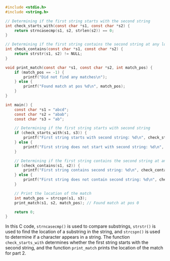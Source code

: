```c
#include <stdio.h>
#include <string.h>

// Determining if the first string starts with the second string
int check_starts_with(const char *s1, const char *s2) {
    return strncasecmp(s1, s2, strlen(s2)) == 0;
}

// Determining if the first string contains the second string at any location
int check_contains(const char *s1, const char *s2) {
    return strstr(s1, s2) != NULL;
}

void print_match(const char *s1, const char *s2, int match_pos) {
    if (match_pos == -1) {
        printf("Did not find any matches\n");
    } else {
        printf("Found match at pos %d\n", match_pos);
    }
}

int main() {
    const char *s1 = "abcd";
    const char *s2 = "abab";
    const char *s3 = "ab";

    // Determining if the first string starts with second string
    if (check_starts_with(s1, s3)) {
        printf("First string starts with second string: %d\n", check_starts_with(s1, s3));
    } else {
        printf("First string does not start with second string: %d\n", check_starts_with(s1, s3));
    }

    // Determining if the first string contains the second string at any location
    if (check_contains(s1, s2)) {
        printf("First string contains second string: %d\n", check_contains(s1, s2));
    } else {
        printf("First string does not contain second string: %d\n", check_contains(s1, s2));
    }

    // Print the location of the match 
    int match_pos = strcspn(s1, s3);
    print_match(s1, s2, match_pos); // Found match at pos 0

    return 0;
}
```
In this C code, `strncasecmp()` is used to compare substrings, `strstr()` is used to find the location of a substring in the string, and `strcspn()` is used to determine if a character appears in a string. The function `check_starts_with` determines whether the first string starts with the second string, and the function `print_match` prints the location of the match for part 2.
